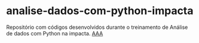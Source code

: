 # analise-dados-com-python-impacta
Repositório com códigos desenvolvidos durante o treinamento de Análise de dados com Python na impacta.
[AAA]([url](https://github.com/EduardoVitorInocencio/analise-dados-com-python-impacta/blob/main/Aula%2008%20-%20Classifica%C3%A7%C3%A3o%20ML.ipynb))
